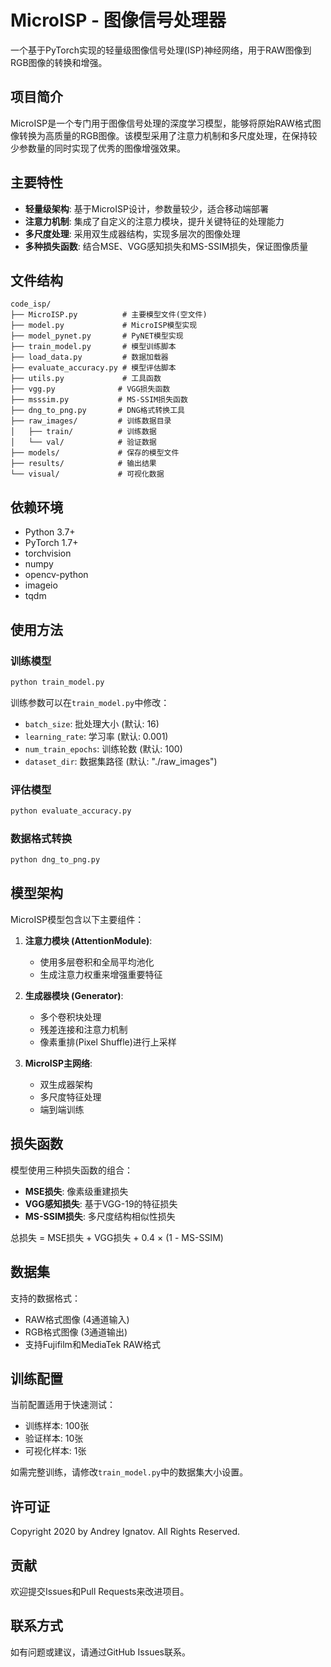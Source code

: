 # MicroISP - 图像信号处理器

一个基于PyTorch实现的轻量级图像信号处理(ISP)神经网络，用于RAW图像到RGB图像的转换和增强。

## 项目简介

MicroISP是一个专门用于图像信号处理的深度学习模型，能够将原始RAW格式图像转换为高质量的RGB图像。该模型采用了注意力机制和多尺度处理，在保持较少参数量的同时实现了优秀的图像增强效果。

## 主要特性

- **轻量级架构**: 基于MicroISP设计，参数量较少，适合移动端部署
- **注意力机制**: 集成了自定义的注意力模块，提升关键特征的处理能力
- **多尺度处理**: 采用双生成器结构，实现多层次的图像处理
- **多种损失函数**: 结合MSE、VGG感知损失和MS-SSIM损失，保证图像质量

## 文件结构

```
code_isp/
├── MicroISP.py          # 主要模型文件(空文件)
├── model.py             # MicroISP模型实现
├── model_pynet.py       # PyNET模型实现
├── train_model.py       # 模型训练脚本
├── load_data.py         # 数据加载器
├── evaluate_accuracy.py # 模型评估脚本
├── utils.py             # 工具函数
├── vgg.py              # VGG损失函数
├── msssim.py           # MS-SSIM损失函数
├── dng_to_png.py       # DNG格式转换工具
├── raw_images/         # 训练数据目录
│   ├── train/          # 训练数据
│   └── val/            # 验证数据
├── models/             # 保存的模型文件
├── results/            # 输出结果
└── visual/             # 可视化数据
```

## 依赖环境

- Python 3.7+
- PyTorch 1.7+
- torchvision
- numpy
- opencv-python
- imageio
- tqdm

## 使用方法

### 训练模型

```bash
python train_model.py
```

训练参数可以在`train_model.py`中修改：
- `batch_size`: 批处理大小 (默认: 16)
- `learning_rate`: 学习率 (默认: 0.001)
- `num_train_epochs`: 训练轮数 (默认: 100)
- `dataset_dir`: 数据集路径 (默认: "./raw_images")

### 评估模型

```bash
python evaluate_accuracy.py
```

### 数据格式转换

```bash
python dng_to_png.py
```

## 模型架构

MicroISP模型包含以下主要组件：

1. **注意力模块 (AttentionModule)**: 
   - 使用多层卷积和全局平均池化
   - 生成注意力权重来增强重要特征

2. **生成器模块 (Generator)**:
   - 多个卷积块处理
   - 残差连接和注意力机制
   - 像素重排(Pixel Shuffle)进行上采样

3. **MicroISP主网络**:
   - 双生成器架构
   - 多尺度特征处理
   - 端到端训练

## 损失函数

模型使用三种损失函数的组合：

- **MSE损失**: 像素级重建损失
- **VGG感知损失**: 基于VGG-19的特征损失
- **MS-SSIM损失**: 多尺度结构相似性损失

总损失 = MSE损失 + VGG损失 + 0.4 × (1 - MS-SSIM)

## 数据集

支持的数据格式：
- RAW格式图像 (4通道输入)
- RGB格式图像 (3通道输出)
- 支持Fujifilm和MediaTek RAW格式

## 训练配置

当前配置适用于快速测试：
- 训练样本: 100张
- 验证样本: 10张
- 可视化样本: 1张

如需完整训练，请修改`train_model.py`中的数据集大小设置。

## 许可证

Copyright 2020 by Andrey Ignatov. All Rights Reserved.

## 贡献

欢迎提交Issues和Pull Requests来改进项目。

## 联系方式

如有问题或建议，请通过GitHub Issues联系。 